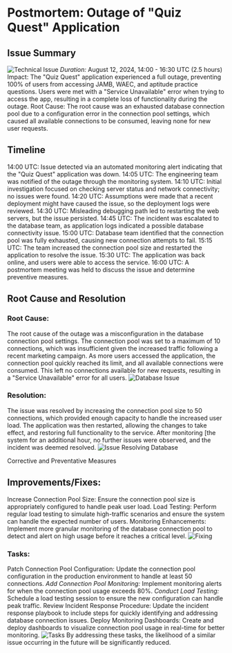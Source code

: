 # Postmortem: Outage of "Quiz Quest" Application
## Issue Summary
![Technical Issue](https://media.designrush.com/articles/231250/conversions/it-issues-details.jpg)
*Duration:* August 12, 2024, 14:00 - 16:30 UTC (2.5 hours)
Impact: The "Quiz Quest" application experienced a full outage, preventing 100% of users from accessing JAMB, WAEC, and aptitude practice questions. Users were met with a "Service Unavailable" error when trying to access the app, resulting in a complete loss of functionality during the outage.
Root Cause: The root cause was an exhausted database connection pool due to a configuration error in the connection pool settings, which caused all available connections to be consumed, leaving none for new user requests.

## Timeline
14:00 UTC: Issue detected via an automated monitoring alert indicating that the "Quiz Quest" application was down.
14:05 UTC: The engineering team was notified of the outage through the monitoring system.
14:10 UTC: Initial investigation focused on checking server status and network connectivity; no issues were found.
14:20 UTC: Assumptions were made that a recent deployment might have caused the issue, so the deployment logs were reviewed.
14:30 UTC: Misleading debugging path led to restarting the web servers, but the issue persisted.
14:45 UTC: The incident was escalated to the database team, as application logs indicated a possible database connectivity issue.
15:00 UTC: Database team identified that the connection pool was fully exhausted, causing new connection attempts to fail.
15:15 UTC: The team increased the connection pool size and restarted the application to resolve the issue.
15:30 UTC: The application was back online, and users were able to access the service.
16:00 UTC: A postmortem meeting was held to discuss the issue and determine preventive measures.
## Root Cause and Resolution
### Root Cause:
The root cause of the outage was a misconfiguration in the database connection pool settings. The connection pool was set to a maximum of 10 connections, which was insufficient given the increased traffic following a recent marketing campaign. As more users accessed the application, the connection pool quickly reached its limit, and all available connections were consumed. This left no connections available for new requests, resulting in a "Service Unavailable" error for all users.
![Database Issue](https://encrypted-tbn0.gstatic.com/images?q=tbn:ANd9GcQAIa4G8wzFIcC5UxIJlZ08xTK3wxqdEglXaw&s)

### Resolution:
The issue was resolved by increasing the connection pool size to 50 connections, which provided enough capacity to handle the increased user load. The application was then restarted, allowing the changes to take effect, and restoring full functionality to the service. After monitoring [the system for an additional hour, no further issues were observed, and the incident was deemed resolved.
![Issue Resolving Database](https://encrypted-tbn0.gstatic.com/images?q=tbn:ANd9GcQjQDFVyxL2pohWnUKTdvYO2-2ZS2pKKJGkVg&s)

Corrective and Preventative Measures
## Improvements/Fixes:

Increase Connection Pool Size: Ensure the connection pool size is appropriately configured to handle peak user load.
Load Testing: Perform regular load testing to simulate high-traffic scenarios and ensure the system can handle the expected number of users.
Monitoring Enhancements: Implement more granular monitoring of the database connection pool to detect and alert on high usage before it reaches a critical level.
![Fixing](https://miro.medium.com/v2/resize:fit:1400/1*RH0EOOfjRw3nr7vrhka4Yw.png)
### Tasks:

Patch Connection Pool Configuration: Update the connection pool configuration in the production environment to handle at least 50 connections.
*Add Connection Pool Monitoring:* Implement monitoring alerts for when the connection pool usage exceeds 80%.
*Conduct Load Testing:* Schedule a load testing session to ensure the new configuration can handle peak traffic.
Review Incident Response Procedure: Update the incident response playbook to include steps for quickly identifying and addressing database connection issues.
Deploy Monitoring Dashboards: Create and deploy dashboards to visualize connection pool usage in real-time for better monitoring.
![Tasks](https://encrypted-tbn0.gstatic.com/images?q=tbn:ANd9GcRPkf1jr3OBYiUHTaJfz4xh-cLVzVGicWxsyQ&s)
By addressing these tasks, the likelihood of a similar issue occurring in the future will be significantly reduced.
